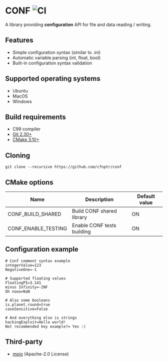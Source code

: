 # CONF ![CI](https://github.com/cfnptr/conf/actions/workflows/cmake.yml/badge.svg)

A library providing **configuration** API for file and data reading / writing.

## Features

* Simple configuration syntax (similar to .ini)
* Automatic variable parsing (int, float, bool)
* Built-in configuration syntax validation

## Supported operating systems

* Ubuntu
* MacOS
* Windows

## Build requirements

* C99 compiler
* [Git 2.30+](https://git-scm.com/)
* [CMake 3.10+](https://cmake.org/)

## Cloning

```
git clone --recursive https://github.com/cfnptr/conf
```

## CMake options

| Name                | Description                | Default value |
|---------------------|----------------------------|---------------|
| CONF_BUILD_SHARED   | Build CONF shared library  | ON            |
| CONF_ENABLE_TESTING | Enable CONF tests building | ON            |

## Configuration example

```
# Conf comment syntax example
integerValue=123
NegativeOne=-1

# Supported floating values
FloatingPI=3.141
minus Infinity=-INF
Oh nooo=NaN

# Also some booleans
is.planet.round=true
caseSensitive=False

# And everything else is strings
hackingExploit=Hello world!
Not recommended key example?= Yes :)
```
## Third-party

* [mpio](https://github.com/cfnptr/mpio/) (Apache-2.0 License)
